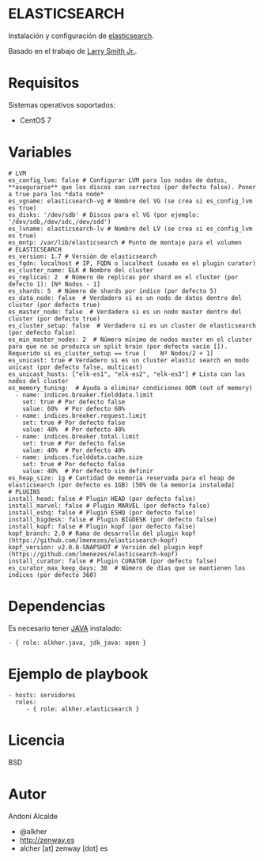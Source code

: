ELASTICSEARCH
=============

Instalación y configuración de [elasticsearch](https://www.elastic.co/products/elasticsearch).

Basado en el trabajo de [Larry Smith Jr.](http://everythingshouldbevirtual.com/).

Requisitos
==========

Sistemas operativos soportados:

- CentOS 7 

Variables
=========

	# LVM
	es_config_lvm: false # Configurar LVM para los nodos de datos, **asegurarse** que los discos son correctos (por defecto false). Poner a true para los *data node*
	es_vgname: elasticsearch-vg # Nombre del VG (se crea si es_config_lvm es true)
	es_disks: '/dev/sdb' # Discos para el VG (por ejemplo: '/dev/sdb,/dev/sdc,/dev/sdd')
	es_lvname: elasticsearch-lv # Nombre del LV (se crea si es_config_lvm es true)
	es_mntp: /var/lib/elasticsearch # Punto de montaje para el volumen
	# ELASTICSEARCH
	es_version: 1.7 # Versión de elasticsearch
	es_fqdn: localhost # IP, FQDN o localhost (usado en el plugin curator)
	es_cluster_name: ELK # Nombre del cluster
	es_replicas: 2  # Número de replicas por shard en el cluster (por defecto 1): [Nº Nodos - 1]
	es_shards: 5  # Número de shards por índice (por defecto 5)
	es_data_node: false  # Verdadero si es un nodo de datos dentro del cluster (por defecto true)
	es_master_node: false  # Verdadero si es un nodo master dentro del cluster (por defecto true)
	es_cluster_setup: false  # Verdadero si es un cluster de elasticsearch (por defecto false)
	es_min_master_nodes: 2  # Número mínimo de nodos master en el cluster para que no se produzca un split brain (por defecto vacío []). Requerido si es_cluster_setup == true [	Nº Nodos/2 + 1]
	es_unicast: true # Verdadero si es un cluster elastic search en modo unicast (por defecto false, multicast)
	es_unicast_hosts: ["elk-es1", "elk-es2", "elk-es3"] # Lista con los nodos del cluster
	es_memory_tuning:  # Ayuda a eliminar condiciones OOM (out of memory)
	  - name: indices.breaker.fielddata.limit
	    set: true # Por defecto false
	    value: 60%  # Por defecto 60%
	  - name: indices.breaker.request.limit
	    set: true # Por defecto false
	    value: 40%  # Por defecto 40%
	  - name: indices.breaker.total.limit
	    set: true # Por defecto false
	    value: 40%  # Por defecto 40%
	  - name: indices.fielddata.cache.size
	    set: true # Por defecto false
	    value: 40%  # Por defecto sin definir
	es_heap_size: 1g # Cantidad de memoria reservada para el heap de elasticsearch (por defecto es 1GB) [50% de la memoria instalada]
	# PLUGINS
	install_head: false # Plugin HEAD (por defecto false)
	install_marvel: false # Plugin MARVEL (por defecto false)
	install_eshq: false # Plugin ESHQ (por defecto false)
	install_bigdesk: false # Plugin BIGDESK (por defecto false)
	install_kopf: false # Plugin kopf (por defecto false)
	kopf_branch: 2.0 # Rama de desarrollo del plugin kopf (https://github.com/lmenezes/elasticsearch-kopf)
	kopf_version: v2.0.0-SNAPSHOT # Versión del plugin kopf (https://github.com/lmenezes/elasticsearch-kopf)
	install_curator: false # Plugin CURATOR (por defecto false)
	es_curator_max_keep_days: 30  # Número de días que se mantienen los indices (por defecto 360)

Dependencias
============

Es necesario tener [JAVA](http://java.com/es/about/whatis_java.jsp) instalado:

	- { role: alkher.java, jdk_java: open }

Ejemplo de playbook
===================

    - hosts: servidores
      roles:
         - { role: alkher.elasticsearch }

Licencia
========

BSD

Autor
=====

Andoni Alcalde
- @alkher
- http://zenway.es
- alcher [at] zenway [dot] es